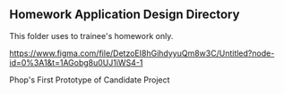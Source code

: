 ## Homework Application Design Directory 
This folder uses to trainee's homework only.

https://www.figma.com/file/DetzoEI8hGihdyyuQm8w3C/Untitled?node-id=0%3A1&t=1AGobg8u0UJ1iWS4-1

Phop's First Prototype of Candidate Project